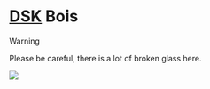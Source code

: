 # [DSK](https://www.intagram.com/mfty4n) Bois

> [!WARNING]
> Please be careful, there is a lot of broken glass here.
> 
<p align="left">
    <a href="https://git.io/streak-stats">
      <img src="https://streak-stats.demolab.com/?user=dskbois&theme=neon-dark"/>
    </a>
</p>
